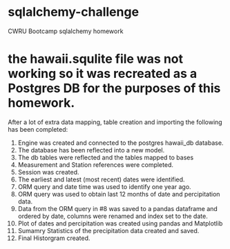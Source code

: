 # sqlalchemy-challenge

CWRU Bootcamp sqlalchemy homework

# the hawaii.squlite file was not working so it was recreated as a Postgres DB for the purposes of this homework.

After a lot of extra data mapping, table creation and importing the following has been completed:

1. Engine was created and connected to the postgres hawaii_db database.
2. The database has been reflected into a new model.
3. The db tables were reflected and the tables mapped to bases
4. Measurement and Station references were completed.
5. Session was created.
6. The earliest and latest (most recent) dates were identified.
7. ORM query and date time was used to identify one year ago.
8. ORM query was used to obtain last 12 months of date and percipitation data.
9. Data from the ORM query in #8 was saved to a pandas dataframe and ordered by date, columns were renamed and index set to the date.
10. Plot of dates and percipitation was created using pandas and Matplotlib
11. Sumamry Statistics of the precipitation data created and saved.
12. Final Historgram created.

